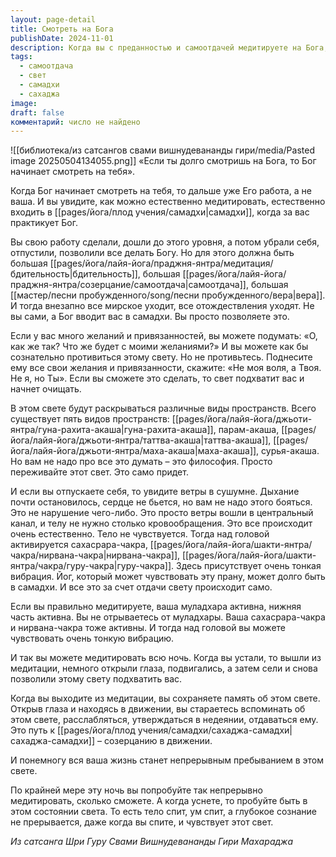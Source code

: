 ```yaml
---
layout: page-detail
title: Смотреть на Бога
publishDate: 2024-11-01
description: Когда вы с преданностью и самоотдачей медитируете на Бога, наступает момент, когда Бог начинает действовать через вас - медитация и самадхи происходят естественно, без усилий. Главное - отпустить желания и позволить свету вести себя, не сопротивляясь. Тогда раскрываются высшие состояния, активируются чакры, а память о свете сохраняется даже во сне. Это путь к сахаджа-самадхи - непрерывному пребыванию в свете и созерцанию в движении.
tags:
  - самоотдача
  - свет
  - самадхи
  - сахаджа
image: 
draft: false
комментарий: число не найдено
---
```

![[библиотека/из сатсангов свами вишнудевананды гири/media/Pasted image 20250504134055.png]]
 «Если ты долго смотришь на Бога, то Бог начинает смотреть на тебя».

 Когда Бог начинает смотреть на тебя, то дальше уже Его работа, а не ваша. И вы увидите, как можно естественно медитировать, естественно входить в [[pages/йога/плод учения/самадхи|самадхи]], когда за вас практикует Бог.

 Вы свою работу сделали, дошли до этого уровня, а потом убрали себя, отпустили, позволили все делать Богу. Но для этого должна быть большая [[pages/йога/лайя-йога/праджня-янтра/медитация/бдительность|бдительность]], большая [[pages/йога/лайя-йога/праджня-янтра/созерцание/самоотдача|самоотдача]], большая [[мастер/песни пробужденного/song/песни пробужденного/вера|вера]]. И тогда внезапно все мирское уходит, все отождествления уходят. Не вы сами, а Бог вводит вас в самадхи. Вы просто позволяете это.

 Если у вас много желаний и привязанностей, вы можете подумать: «О, как же так? Что же будет с моими желаниями?» И вы можете как бы сознательно противиться этому свету. Но не противьтесь. Поднесите ему все свои желания и привязанности, скажите: «Не моя воля, а Твоя. Не я, но Ты». Если вы сможете это сделать, то свет подхватит вас и начнет очищать.

 В этом свете будут раскрываться различные виды пространств. Всего существует пять видов пространств: [[pages/йога/лайя-йога/джьоти-янтра/гуна-рахита-акаша|гуна-рахита-акаша]], парам-акаша, [[pages/йога/лайя-йога/джьоти-янтра/таттва-акаша|таттва-акаша]], [[pages/йога/лайя-йога/джьоти-янтра/маха-акаша|маха-акаша]], сурья-акаша. Но вам не надо про все это думать – это философия. Просто переживайте этот свет. Это само придет.

 И если вы отпускаете себя, то увидите ветры в сушумне. Дыхание почти остановилось, сердце не бьется, но вам не надо этого бояться. Это не нарушение чего-либо. Это просто ветры вошли в центральный канал, и телу не нужно столько кровообращения. Это все происходит очень естественно. Тело не чувствуется. Тогда над головой активируется сахасрара-чакра, [[pages/йога/лайя-йога/шакти-янтра/чакра/нирвана-чакра|нирвана-чакра]], [[pages/йога/лайя-йога/шакти-янтра/чакра/гуру-чакра|гуру-чакра]]. Здесь присутствует очень тонкая вибрация. Йог, который может чувствовать эту прану, может долго быть в самадхи. И все это за счет отдачи свету происходит само. 

 Если вы правильно медитируете, ваша муладхара активна, нижняя часть активна. Вы не отрываетесь от муладхары. Ваша сахасрара-чакра и нирвана-чакра тоже активны. И тогда над головой вы можете чувствовать очень тонкую вибрацию.

 И так вы можете медитировать всю ночь. Когда вы устали, то вышли из медитации, немного открыли глаза, подвигались, а затем сели и снова позволили этому свету подхватить вас.

 Когда вы выходите из медитации, вы сохраняете память об этом свете. Открыв глаза и находясь в движении, вы стараетесь вспоминать об этом свете, расслабляться, утверждаться в недеянии, отдаваться ему. Это путь к [[pages/йога/плод учения/самадхи/сахаджа-самадхи|сахаджа-самадхи]] – созерцанию в движении.

 И понемногу вся ваша жизнь станет непрерывным пребыванием в этом свете.

 По крайней мере эту ночь вы попробуйте так непрерывно медитировать, сколько сможете. А когда уснете, то пробуйте быть в этом состоянии света. То есть тело спит, ум спит, а глубокое сознание не прерывается, даже когда вы спите, и чувствует этот свет.

*Из сатсанга Шри Гуру Свами Вишнудевананды Гири Махараджа*